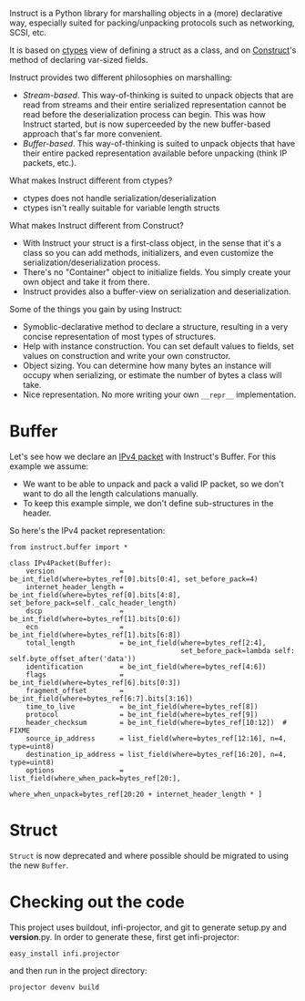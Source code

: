 Instruct is a Python library for marshalling objects in a (more) declarative way, especially suited for
packing/unpacking protocols such as networking, SCSI, etc.

It is based on [ctypes](http://docs.python.org/library/ctypes.html) view of defining a struct as a class, and on
[Construct](http://construct.wikispaces.com/)'s method of declaring var-sized fields.

Instruct provides two different philosophies on marshalling:

  * _Stream-based_. This way-of-thinking is suited to unpack objects that are read from streams and their entire
    serialized representation cannot be read before the deserialization process can begin.
    This was how Instruct started, but is now superceeded by the new buffer-based approach that's far more convenient.
  * _Buffer-based_. This way-of-thinking is suited to unpack objects that have their entire packed representation
    available before unpacking (think IP packets, etc.).


What makes Instruct different from ctypes?

  * ctypes does not handle serialization/deserialization
  * ctypes isn't really suitable for variable length structs

What makes Instruct different from Construct?

  * With Instruct your struct is a first-class object, in the sense that it's a class so you can add methods,
    initializers, and even customize the serialization/deserialization process.
  * There's no "Container" object to initialize fields. You simply create your own object and take it from there.
  * Instruct provides also a buffer-view on serialization and deserialization.

Some of the things you gain by using Instruct:

  * Symoblic-declarative method to declare a structure, resulting in a very concise representation of most types of
    structures.
  * Help with instance construction. You can set default values to fields, set values on construction and write your own constructor.
  * Object sizing. You can determine how many bytes an instance will occupy when serializing, or estimate the number of bytes a class will take.
  * Nice representation. No more writing your own ``__repr__`` implementation.


Buffer
======

Let's see how we declare an [IPv4 packet](http://en.wikipedia.org/wiki/IPv4#Header) with Instruct's Buffer. For this
example we assume:

   * We want to be able to unpack and pack a valid IP packet, so we don't want to do all the length calculations
     manually.
   * To keep this example simple, we don't define sub-structures in the header.


So here's the IPv4 packet representation:

    from instruct.buffer import *

    class IPv4Packet(Buffer):
        version                = be_int_field(where=bytes_ref[0].bits[0:4], set_before_pack=4)
        internet_header_length = be_int_field(where=bytes_ref[0].bits[4:8], set_before_pack=self._calc_header_length)
        dscp                   = be_int_field(where=bytes_ref[1].bits[0:6])
        ecn                    = be_int_field(where=bytes_ref[1].bits[6:8])
        total_length           = be_int_field(where=bytes_ref[2:4],
                                              set_before_pack=lambda self: self.byte_offset_after('data'))
        identification         = be_int_field(where=bytes_ref[4:6])
        flags                  = be_int_field(where=bytes_ref[6].bits[0:3])
        fragment_offset        = be_int_field(where=bytes_ref[6:7].bits[3:16])
        time_to_live           = be_int_field(where=bytes_ref[8])
        protocol               = be_int_field(where=bytes_ref[9])
        header_checksum        = be_int_field(where=bytes_ref[10:12])  # FIXME
        source_ip_address      = list_field(where=bytes_ref[12:16], n=4, type=uint8)
        destination_ip_address = list_field(where=bytes_ref[16:20], n=4, type=uint8)
        options                = list_field(where_when_pack=bytes_ref[20:],
                                            where_when_unpack=bytes_ref[20:20 + internet_header_length * ]





Struct
======

`Struct` is now deprecated and where possible should be migrated to using the new `Buffer`.


Checking out the code
=====================

This project uses buildout, infi-projector, and git to generate setup.py and __version__.py.
In order to generate these, first get infi-projector:

    easy_install infi.projector

and then run in the project directory:

    projector devenv build
